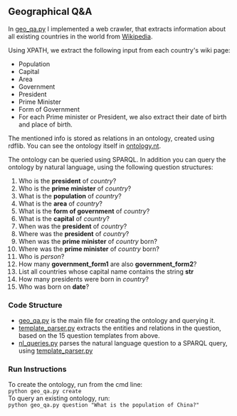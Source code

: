 ## Geographical Q&A

In [geo_qa.py](https://github.com/mattantoledo/WebInformationExtractor/blob/main/geo_qa.py) I implemented a web crawler, that extracts information about all existing countries in the world from [Wikipedia](https://en.wikipedia.org/wiki/List_of_countries_by_population_(United_Nations)).

Using XPATH, we extract the following input from each country's wiki page:
* Population
* Capital
* Area
* Government 
* President
* Prime Minister
* Form of Government
* For each Prime minister or President, we also extract their date of birth and place of birth.

The mentioned info is stored as relations in an ontology, created using rdflib.
You can see the ontology itself in [ontology.nt](https://github.com/mattantoledo/WebInformationExtractor/blob/main/ontology.nt).

The ontology can be queried using SPARQL.
In addition you can query the ontology by natural language, using the following question structures:
1. Who is the **president** of *country*?
2. Who is the **prime minister** of *country*?
3. What is the **population** of *country*?
4. What is the **area** of *country*?
5. What is the **form of government** of *country*?
6. What is the **capital** of *country*?
7. When was the **president** of *country*?
8. Where was the **president** of *country*?
9. When was the **prime minister** of *country* born?
10. Where was the **prime minister** of *country* born?
11. Who is *person*?
12. How many **government_form1** are also **government_form2**?
13. List all countries whose capital name contains the string **str**
14. How many presidents were born in *country*?
15. Who was born on **date**?  

### Code Structure

* [geo_qa.py][1] is the main file for creating the ontology and querying it.
* [template_parser.py][2] extracts the entities and relations in the question, based on the 15 question templates from above.
* [nl_queries.py][3] parses the natural language question to a SPARQL query, using [template_parser.py][2]

[1]: https://github.com/mattantoledo/WebInformationExtractor/blob/main/geo_qa.py
[2]: https://github.com/mattantoledo/WebInformationExtractor/blob/main/template_parser.py
[3]: https://github.com/mattantoledo/WebInformationExtractor/blob/main/nl_queries.py

### Run Instructions ###

To create the ontology, run from the cmd line:<br>
```python geo_qa.py create```<br>
To query an existing ontology, run:<br>
```python geo_qa.py question "What is the population of China?"``` 
